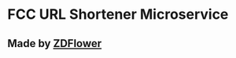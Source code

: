 FCC URL Shortener Microservice 
==============================


Made by [ZDFlower](https://zdflower.github.io/portfolio/)
-------------------
